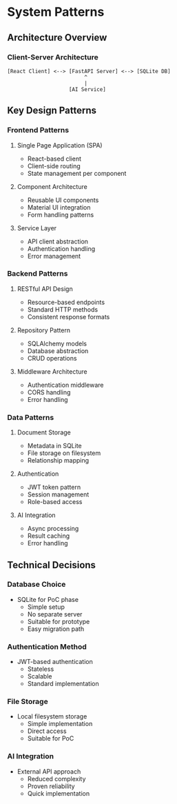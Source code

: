 # System Patterns

## Architecture Overview

### Client-Server Architecture
```
[React Client] <--> [FastAPI Server] <--> [SQLite DB]
                         ^
                         |
                    [AI Service]
```

## Key Design Patterns

### Frontend Patterns
1. Single Page Application (SPA)
   - React-based client
   - Client-side routing
   - State management per component

2. Component Architecture
   - Reusable UI components
   - Material UI integration
   - Form handling patterns

3. Service Layer
   - API client abstraction
   - Authentication handling
   - Error management

### Backend Patterns
1. RESTful API Design
   - Resource-based endpoints
   - Standard HTTP methods
   - Consistent response formats

2. Repository Pattern
   - SQLAlchemy models
   - Database abstraction
   - CRUD operations

3. Middleware Architecture
   - Authentication middleware
   - CORS handling
   - Error handling

### Data Patterns
1. Document Storage
   - Metadata in SQLite
   - File storage on filesystem
   - Relationship mapping

2. Authentication
   - JWT token pattern
   - Session management
   - Role-based access

3. AI Integration
   - Async processing
   - Result caching
   - Error handling

## Technical Decisions

### Database Choice
- SQLite for PoC phase
  - Simple setup
  - No separate server
  - Suitable for prototype
  - Easy migration path

### Authentication Method
- JWT-based authentication
  - Stateless
  - Scalable
  - Standard implementation

### File Storage
- Local filesystem storage
  - Simple implementation
  - Direct access
  - Suitable for PoC

### AI Integration
- External API approach
  - Reduced complexity
  - Proven reliability
  - Quick implementation